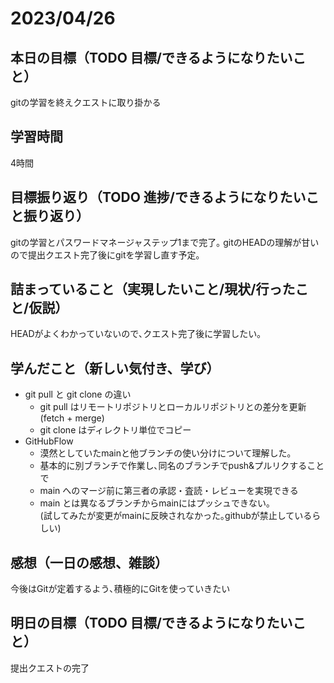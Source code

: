 # 2023/04/26

## 本日の目標（TODO 目標/できるようになりたいこと）
gitの学習を終えクエストに取り掛かる
## 学習時間
4時間
## 目標振り返り（TODO 進捗/できるようになりたいこと振り返り）
gitの学習とパスワードマネージャステップ1まで完了｡
gitのHEADの理解が甘いので提出クエスト完了後にgitを学習し直す予定｡
## 詰まっていること（実現したいこと/現状/行ったこと/仮説）
HEADがよくわかっていないので､クエスト完了後に学習したい｡
## 学んだこと（新しい気付き、学び）
- git pull と git clone の違い  
  - git pull はリモートリポジトリとローカルリポジトリとの差分を更新(fetch + merge)
  - git clone はディレクトリ単位でコピー
- GitHubFlow
  - 漠然としていたmainと他ブランチの使い分けについて理解した｡
  - 基本的に別ブランチで作業し､同名のブランチでpush&プルリクすることで
  - main へのマージ前に第三者の承認・査読・レビューを実現できる
  - main とは異なるブランチからmainにはプッシュできない｡  
    (試してみたが変更がmainに反映されなかった｡githubが禁止しているらしい)
## 感想（一日の感想、雑談）
今後はGitが定着するよう､積極的にGitを使っていきたい
## 明日の目標（TODO 目標/できるようになりたいこと）
提出クエストの完了